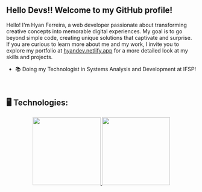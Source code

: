 </br>

## Hello Devs!! Welcome to my GitHub profile!

Hello! I'm Hyan Ferreira, a web developer passionate about transforming creative concepts into memorable digital experiences. My goal is to go beyond simple code, creating unique solutions that captivate and surprise. If you are curious to learn more about me and my work, I invite you to explore my portfolio at <a href="https://hyandev.netlify.app">hyandev.netlify.app</a> for a more detailed look at my skills and projects.

- 📚 Doing my Technologist in Systems Analysis and Development at IFSP!

<br>

## 🖥️ Technologies:

<div align="center">
    <a href="https://github.com/HyanFerreira">
    <img height="180em" src="https://github-readme-stats-eight-theta.vercel.app/api/top-langs/?username=HyanFerreira&layout=compact&langs_count=8&theme=algolia"/>
    <img height="180em" src="https://github-readme-stats-eight-theta.vercel.app/api?username=HyanFerreira&show_icons=true&theme=algolia&include_all_commits=true&count_private=true"/>
</div>

